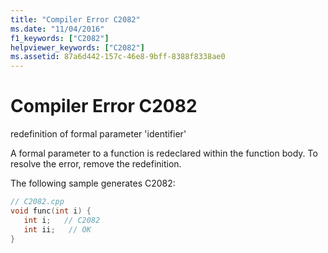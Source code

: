 ```yaml
---
title: "Compiler Error C2082"
ms.date: "11/04/2016"
f1_keywords: ["C2082"]
helpviewer_keywords: ["C2082"]
ms.assetid: 87a6d442-157c-46e8-9bff-8388f8338ae0
---
```

# Compiler Error C2082

redefinition of formal parameter 'identifier'

A formal parameter to a function is redeclared within the function body. To resolve the error, remove the redefinition.

The following sample generates C2082:

```cpp
// C2082.cpp
void func(int i) {
   int i;   // C2082
   int ii;   // OK
}
```
